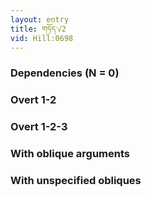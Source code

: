```yaml
---
layout: entry
title: གཏོད་√2
vid: Hill:0698
---
```

### Dependencies (N = 0)


### Overt 1-2


### Overt 1-2-3


### With oblique arguments


### With unspecified obliques
